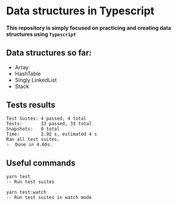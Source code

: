 # Data structures in Typescript
#### This repository is simply focused on practicing and creating data structures using `Typescript`

## Data structures so far:
* Array
* HashTable
* Singly LinkedList
* Stack


## Tests results
```
Test Suites: 4 passed, 4 total
Tests:       33 passed, 33 total
Snapshots:   0 total
Time:        2.92 s, estimated 4 s
Ran all test suites.
✨  Done in 4.60s.
```

## Useful commands
```
yarn test
-- Run test suites
```

```
yarn test:watch
-- Run test suites in watch mode
```